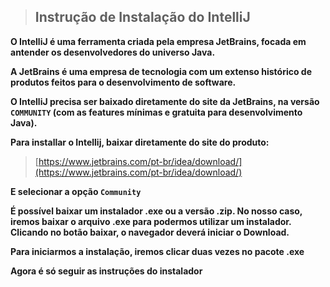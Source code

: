 > ## Instrução de Instalação do IntelliJ

**O IntelliJ é uma ferramenta criada pela empresa JetBrains, focada em antender os desenvolvedores do universo Java.** 

**A JetBrains é uma empresa de tecnologia com um extenso histórico de produtos feitos para o desenvolvimento de software.**

**O IntelliJ precisa ser baixado diretamente do site da JetBrains, na versão `COMMUNITY` (com as features mínimas e gratuita para desenvolvimento Java).**

**Para installar o Intellij, baixar diretamente do site do produto:**

> [https://www.jetbrains.com/pt-br/idea/download/](https://www.jetbrains.com/pt-br/idea/download/)

**E selecionar a opção `Community`**

**É possível baixar um instalador .exe ou a versão .zip. No nosso caso, iremos baixar o arquivo **.exe** para podermos utilizar um instalador. Clicando no botão baixar, o navegador deverá iniciar o Download.**

**Para iniciarmos a instalação, iremos clicar duas vezes no pacote **.exe****

**Agora é só seguir as instruções do instalador**